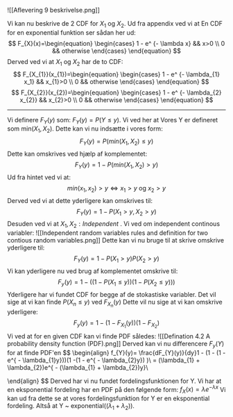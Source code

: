 ![[Aflevering 9 beskrivelse.png]]

Vi kan nu beskrive de 2 CDF for $X_{1}$ og $X_{2}$. Ud fra appendix ved vi at En CDF for en exponential funktion ser sådan her ud:
$$
F_{X}(x)=\begin{equation}
\begin{cases} 1 - e^ {- \lambda x} && x>0 \\
0 && otherwise
\end{cases}
\end{equation}
$$
Derved ved vi at $X_{1}$ og $X_{2}$ har de to CDF:
$$
F_{X_{1}}(x_{1})=\begin{equation}
\begin{cases} 1 - e^ {- \lambda_{1} x_1} && x_{1}>0 \\
0 && otherwise
\end{cases}
\end{equation}
$$
$$
F_{X_{2}}(x_{2})=\begin{equation}
\begin{cases} 1 - e^ {- \lambda_{2} x_{2}} && x_{2}>0 \\
0 && otherwise
\end{cases}
\end{equation}
$$
___
Vi definere $F_{Y}(y)$ som: $F_{Y}(y) = P(Y\leq y)$.
Vi ved her at Vores Y er defineret som min($X_{1},X_{2}$). Dette kan vi nu indsætte i vores form:
$$
F_{Y}(y) = P(min(X_{1},X_{2})\leq y)
$$
Dette kan omskrives ved hjælp af komplementet:
$$
F_{Y}(y)=1 - P(min(X_{1},X_{2})>y)
$$
Ud fra hintet ved vi at:
$$
min(x_{1},x_{2})>y \Leftrightarrow x_{1}>y \text{ og } x_{2}>y
$$
Derved ved vi at dette yderligere kan omskrives til:
$$
F_{Y}(y)=1 - P(X_{1}>y,X_{2}>y)
$$
Desuden ved vi at $X_{1},X_{2}:Independent$ . Vi ved om independent continous variabler:
![[Independent random variables rules and definition for two contious random variables.png]]
Dette kan vi nu bruge til at skrive omskrive yderligere til:
$$
F_{Y}(y)=1 - P(X_{1}>y)P(X_{2}>y)
$$
Vi kan yderligere nu ved brug af komplementet omskrive til:
$$
F_{y}(y)=1 - ((1 - P(X_{1}\leq y))(1 - P(X_{2}\leq y)))
$$
Yderligere har vi fundet CDF for begge af de stokastiske variabler. Det vil sige at vi kan finde $P(X_{n}\leq y)$ ved $F_{X_{n}}(y)$
Dette vil nu sige at vi kan omskrive yderligere:
$$
F_{y}(y)=1 - (1 - F_{X_{1}}(y))(1 - F_{X_{2}})
$$
Vi ved at for en given CDF kan vi finde PDF således:
![[Defination 4.2 A probability density function (PDF).png]]
Derved kan vi nu differencere $F_{y}(Y)$ for at finde PDF'en
$$
\begin{align}
f_{Y}(y)= \frac{dF_{Y}(y)}{dy}1 - (1 - (1 - e^{ - \lambda_{1}y}))(1 -(1 - e^{ - \lambda_{2}y}) )\\ = (\lambda_{1} + \lambda_{2})e^{ - (\lambda_{1} + \lambda_{2})y}\\

\end{align}
$$
Derved har vi nu fundet fordelingsfunktionen for Y.
Vi har at en eksponential fordeling  har en PDF på den følgende form:
$f_X(x)=\lambda e^ {- \lambda x}$
Vi kan ud fra dette se at vores fordelingsfunktion for Y er en eksponential fordeling.
Altså at Y ~ exponential($(\lambda_{1} +  \lambda_{2})$).